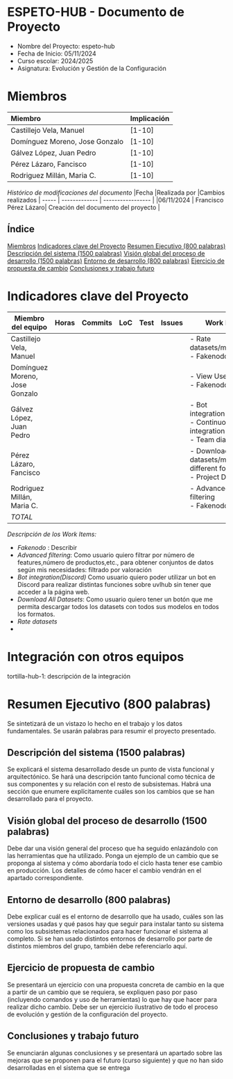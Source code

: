 # ESPETO-HUB - Documento de Proyecto
* Nombre del Proyecto: espeto-hub
* Fecha de Inicio: 05/11/2024
* Curso escolar: 2024/2025  
* Asignatura: Evolución y Gestión de la Configuración
# Miembros <!--{#miembros}-->
| Miembro | Implicación |
| :---- | :---- |
| Castillejo Vela, Manuel | \[1-10\] |
| Domínguez Moreno, Jose Gonzalo | \[1-10\] |
| Gálvez López, Juan Pedro | \[1-10\] |
| Pérez Lázaro, Fancisco | \[1-10\] |
| Rodriguez Millán, Maria C. | \[1-10\] |
*Histórico de modificaciones del documento*
|Fecha	|Realizada por	|Cambios realizados
| ----- | ------------- | ----------------- |
|06/11/2024	| Francisco Pérez Lázaro|	Creación del documento del proyecto |
## Índice
[Miembros](#miembros)
[Indicadores clave del Proyecto](#indicadores-clave-del-proyecto)
[Resumen Ejecutivo (800 palabras)](#resumen-ejecutivo-\(800-palabras\))
[Descripción del sistema (1500 palabras)](#descripción-del-sistema-\(1500-palabras\))
[Visión global del proceso de desarrollo (1500 palabras)](#visión-global-del-proceso-de-desarrollo-\(1500-palabras\))
[Entorno de desarrollo (800 palabras)](#entorno-de-desarrollo-\(800-palabras\))
[Ejercicio de propuesta de cambio](#ejercicio-de-propuesta-de-cambio)
[Conclusiones y trabajo futuro](#conclusiones-y-trabajo-futuro)
# Indicadores clave del Proyecto <!--{#indicadores-clave-del-proyecto}-->
| Miembro del equipo | Horas | Commits | LoC | Test | Issues | Work Item |
| ----- | ----- | ----- | ----- | ----- | ----- | ----- |
| Castillejo Vela, Manuel |  |  |  |  |  | - Rate datasets/models</br>- Fakenodo |
| Domínguez Moreno, Jose Gonzalo |  |  |  |  |  | - View User Profile</br>- Fakenodo |
| Gálvez López, Juan Pedro |  |  |  |  |  | - Bot integration(Discord)</br>- Continuous integration</br>- Team diary|
| Pérez Lázaro, Fancisco |  |  |  |  |  | - Download datasets/models in different formats</br>- Project Document |
| Rodriguez Millán, Maria C.|  |  |  |  |  | - Advanced filtering</br>- Fakenodo |
| *TOTAL* |  |  |  |  |  |  |
*Descripción de los Work Items:*
* *Fakenodo* : Describir
* *Advanced filtering*: Como usuario quiero filtrar por número de features,número de productos,etc., para obtener conjuntos de datos según mis necesidades: filtrado por valoración 
* *Bot integration(Discord)* Como usuario quiero poder utilizar un bot en Discord para realizar distintas funciones sobre uvlhub sin tener que acceder a la página web.  
* *Download All Datasets*: Como usuario quiero tener un botón que me permita descargar todos los datasets con todos sus modelos en todos los formatos.
* *Rate datasets*
* 
# Integración con otros equipos <!--{#integración-con-otros-equipos}-->
tortilla-hub-1: descripción de la integración
# Resumen Ejecutivo (800 palabras) <!--{#resumen-ejecutivo-(800-palabras)}-->
Se sintetizará de un vistazo lo hecho en el trabajo y los datos fundamentales. Se usarán palabras para resumir el proyecto presentado. 
## Descripción del sistema (1500 palabras) <!--{#descripción-del-sistema-(1500-palabras)}-->
Se explicará el sistema desarrollado desde un punto de vista funcional y arquitectónico. Se hará una descripción tanto funcional como técnica de sus componentes y su relación con el resto de subsistemas. Habrá una sección que enumere explícitamente cuáles son los cambios que se han desarrollado para el proyecto.
## Visión global del proceso de desarrollo (1500 palabras) <!--{#visión-global-del-proceso-de-desarrollo-(1500-palabras)}-->
Debe dar una visión general del proceso que ha seguido enlazándolo con las herramientas que ha utilizado. Ponga un ejemplo de un cambio que se proponga al sistema y cómo abordaría todo el ciclo hasta tener ese cambio en producción. Los detalles de cómo hacer el cambio vendrán en el apartado correspondiente.
## Entorno de desarrollo (800 palabras)  <!--{#entorno-de-desarrollo-(800-palabras)}-->
Debe explicar cuál es el entorno de desarrollo que ha usado, cuáles son las versiones usadas y qué pasos hay que seguir para instalar tanto su sistema como los subsistemas relacionados para hacer funcionar el sistema al completo. Si se han usado distintos entornos de desarrollo por parte de distintos miembros del grupo, también debe referenciarlo aquí.
## Ejercicio de propuesta de cambio <!--{#ejercicio-de-propuesta-de-cambio}-->
Se presentará un ejercicio con una propuesta concreta de cambio en la que a partir de un cambio que se requiera, se expliquen paso por paso (incluyendo comandos y uso de herramientas) lo que hay que hacer para realizar dicho cambio. Debe ser un ejercicio ilustrativo de todo el proceso de evolución y gestión de la configuración del proyecto.
## Conclusiones y trabajo futuro <!--{#conclusiones-y-trabajo-futuro}-->
Se enunciarán algunas conclusiones y se presentará un apartado sobre las mejoras que se proponen para el futuro (curso siguiente) y que no han sido desarrolladas en el sistema que se entrega